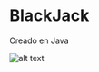 # BlackJack


Creado en Java

![alt text]([http://url/to/img.png](https://digitalsevilla.com/wp-content/uploads/2022/02/Captura-de-pantalla-2022-02-03-a-las-10.33.57.png))

